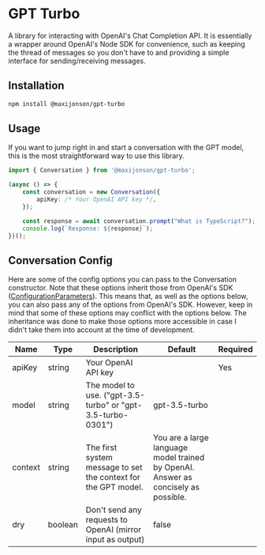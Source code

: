 # GPT Turbo

A library for interacting with OpenAI's Chat Completion API. It is essentially a wrapper around OpenAI's Node SDK for convenience, such as keeping the thread of messages so you don't have to and providing a simple interface for sending/receiving messages.

## Installation

```bash
npm install @maxijonson/gpt-turbo
```

## Usage

If you want to jump right in and start a conversation with the GPT model, this is the most straightforward way to use this library.

```ts
import { Conversation } from '@maxijonson/gpt-turbo';

(async () => {
    const conversation = new Conversation({
        apiKey: /* Your OpenAI API key */,
    });

    const response = await conversation.prompt("What is TypeScript?");
    console.log(`Response: ${response}`);
})();
```

## Conversation Config

Here are some of the config options you can pass to the Conversation constructor. Note that these options inherit those from OpenAI's SDK ([ConfigurationParameters](https://github.com/openai/openai-node/blob/master/dist/configuration.d.ts)). This means that, as well as the options below, you can also pass any of the options from OpenAI's SDK. However, keep in mind that some of these options may conflict with the options below. The inheritance was done to make those options more accessible in case I didn't take them into account at the time of development.

| Name    | Type    | Description                                                    | Default                                                                            | Required |
| ------- | ------- | -------------------------------------------------------------- | ---------------------------------------------------------------------------------- | -------- |
| apiKey  | string  | Your OpenAI API key                                            |                                                                                    | Yes      |
| model   | string  | The model to use. ("gpt-3.5-turbo" or "gpt-3.5-turbo-0301")    | gpt-3.5-turbo                                                                      |          |
| context | string  | The first system message to set the context for the GPT model. | You are a large language model trained by OpenAI. Answer as concisely as possible. |          |
| dry     | boolean | Don't send any requests to OpenAI (mirror input as output)     | false                                                                              |          |

